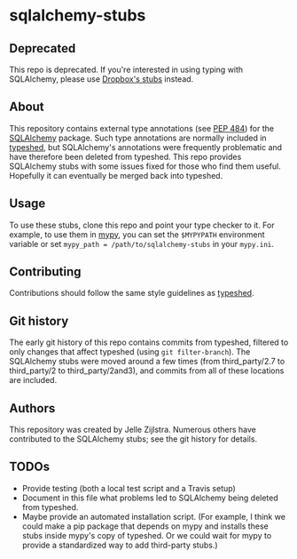 # sqlalchemy-stubs

## Deprecated

This repo is deprecated. If you're interested in using typing with SQLAlchemy, please use
[Dropbox's stubs](https://github.com/dropbox/sqlalchemy-stubs) instead.

## About

This repository contains external type annotations (see
[PEP 484](https://www.python.org/dev/peps/pep-0484/)) for the
[SQLAlchemy](https://www.sqlalchemy.org/) package. Such type annotations are normally included
in [typeshed](https://www.github.com/python/typeshed), but SQLAlchemy's annotations were
frequently problematic and have therefore been deleted from typeshed. This repo provides SQLAlchemy
stubs with some issues fixed for those who find them useful. Hopefully it can eventually be merged
back into typeshed.

## Usage

To use these stubs, clone this repo and point your type checker to it. For example, to use them in
[mypy](http://github.com/python/mypy), you can set the `$MYPYPATH` environment variable or set
`mypy_path = /path/to/sqlalchemy-stubs` in your `mypy.ini`.

## Contributing

Contributions should follow the same style guidelines as
[typeshed](https://github.com/python/typeshed/blob/master/CONTRIBUTING.md).

## Git history

The early git history of this repo contains commits from typeshed, filtered to only changes that
affect typeshed (using `git filter-branch`). The SQLAlchemy stubs were moved around a few times
(from third_party/2.7 to third_party/2 to third_party/2and3), and commits from all of these
locations are included.

## Authors

This repository was created by Jelle Zijlstra. Numerous others have contributed to the
SQLAlchemy stubs; see the git history for details.

## TODOs

- Provide testing (both a local test script and a Travis setup)
- Document in this file what problems led to SQLAlchemy being deleted from typeshed.
- Maybe provide an automated installation script. (For example, I think we could make a pip package
  that depends on mypy and installs these stubs inside mypy's copy of typeshed. Or we could wait
  for mypy to provide a standardized way to add third-party stubs.)
